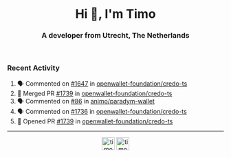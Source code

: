 <h1 align="center">Hi 👋, I'm Timo</h1>
<h3 align="center">A developer from Utrecht, The Netherlands</h3>
<br/>
<!-- https://github.com/rahuldkjain/github-profile-readme-generator --!>

<!--  <p align="left"><img src="https://github-readme-stats.vercel.app/api?username=timoglastra&show_icons=true&count_private=true&" alt="timoglastra" /></p> --!>

<!--
Github language stats
<p align="left"><img src="https://github-readme-stats.vercel.app/api/top-langs/?username=timoglastra&layout=compact" alt="timoglastra" /><p>
-->

<!-- Codestats language stats -->
<!-- <p align="left"><img src="https://codestats-readme.vercel.app/api/top-langs/?username=timoglastra&layout=compact&language_count=12" alt="timoglastra" /><p>    --!>
  
<h3>Recent Activity</h3>

<!--START_SECTION:activity-->
1. 🗣 Commented on [#1647](https://github.com/openwallet-foundation/credo-ts/pull/1647#issuecomment-1926552698) in [openwallet-foundation/credo-ts](https://github.com/openwallet-foundation/credo-ts)
2. 🎉 Merged PR [#1739](https://github.com/openwallet-foundation/credo-ts/pull/1739) in [openwallet-foundation/credo-ts](https://github.com/openwallet-foundation/credo-ts)
3. 🗣 Commented on [#86](https://github.com/animo/paradym-wallet/issues/86#issuecomment-1926304104) in [animo/paradym-wallet](https://github.com/animo/paradym-wallet)
4. 🗣 Commented on [#1736](https://github.com/openwallet-foundation/credo-ts/pull/1736#issuecomment-1926301287) in [openwallet-foundation/credo-ts](https://github.com/openwallet-foundation/credo-ts)
5. 💪 Opened PR [#1739](https://github.com/openwallet-foundation/credo-ts/pull/1739) in [openwallet-foundation/credo-ts](https://github.com/openwallet-foundation/credo-ts)
<!--END_SECTION:activity-->

---

<p align="center">
<a href="https://twitter.com/timoglastra" target="blank"><img align="center" src="https://cdn.jsdelivr.net/npm/simple-icons@3.0.1/icons/twitter.svg" alt="timoglastra" height="30" width="30" /></a>
<a href="https://linkedin.com/in/timoglastra" target="blank"><img align="center" src="https://cdn.jsdelivr.net/npm/simple-icons@3.0.1/icons/linkedin.svg" alt="timoglastra" height="30" width="30" /></a>
</p>



